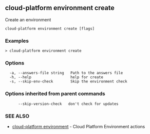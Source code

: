 ## cloud-platform environment create

Create an environment

```
cloud-platform environment create [flags]
```

### Examples

```
> cloud-platform environment create

```

### Options

```
  -a, --answers-file string   Path to the answers file
  -h, --help                  help for create
  -s, --skip-env-check        Skip the environment check
```

### Options inherited from parent commands

```
      --skip-version-check   don't check for updates
```

### SEE ALSO

* [cloud-platform environment](cloud-platform_environment.md)	 - Cloud Platform Environment actions

